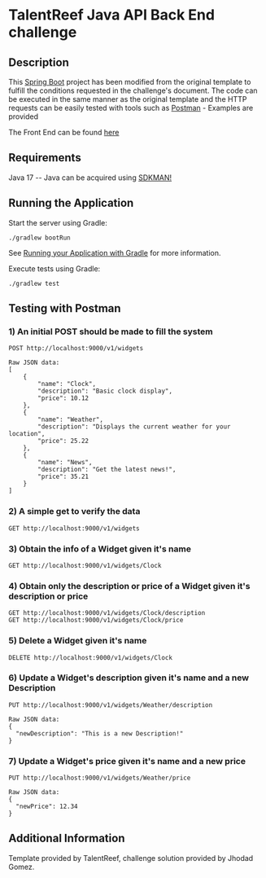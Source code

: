 # TalentReef Java API Back End challenge

## Description

This [Spring Boot](https://spring.io/projects/spring-boot) project has been modified from the original template to fulfill the conditions requested in the challenge's document. The code can be executed in the same manner as the original template and the HTTP requests can be easily tested with tools such as [Postman](https://www.postman.com) - Examples are provided 

The Front End can be found [here](https://github.com/Jhodad/TRFE) 

## Requirements

Java 17 -- Java can be acquired using [SDKMAN!](https://sdkman.io/)

## Running the Application

Start the server using Gradle:

```shell
./gradlew bootRun
```

See [Running your Application with Gradle](https://docs.spring.io/spring-boot/docs/current/gradle-plugin/reference/htmlsingle/#running-your-application) for more information.

Execute tests using Gradle:

```shell
./gradlew test
```

## Testing with Postman

### 1) An initial POST should be made to fill the system
``` 
POST http://localhost:9000/v1/widgets

Raw JSON data:
[
    {
        "name": "Clock",
        "description": "Basic clock display",
        "price": 10.12
    },
    {
        "name": "Weather",
        "description": "Displays the current weather for your location",
        "price": 25.22
    },
    {
        "name": "News",
        "description": "Get the latest news!",
        "price": 35.21
    }
]
``` 

### 2) A simple get to verify the data
``` 
GET http://localhost:9000/v1/widgets
``` 


### 3) Obtain the info of a Widget given it's name
``` 
GET http://localhost:9000/v1/widgets/Clock
``` 

### 4) Obtain only the description or price of a Widget given it's description or price
``` 
GET http://localhost:9000/v1/widgets/Clock/description
GET http://localhost:9000/v1/widgets/Clock/price
``` 

### 5) Delete a Widget given it's name
``` 
DELETE http://localhost:9000/v1/widgets/Clock
``` 

### 6) Update a Widget's description given it's name and a new Description
``` 
PUT http://localhost:9000/v1/widgets/Weather/description

Raw JSON data:
{
  "newDescription": "This is a new Description!"
}
``` 

### 7) Update a Widget's price given it's name and a new price
``` 
PUT http://localhost:9000/v1/widgets/Weather/price

Raw JSON data:
{
  "newPrice": 12.34
}
``` 

## Additional Information

Template provided by TalentReef, challenge solution provided by Jhodad Gomez.
